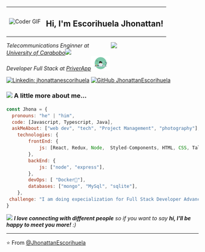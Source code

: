 <div>
  <table>
    <tr>
      <td><img alt="Coder GIF" width=100 src="https://images.squarespace-cdn.com/content/v1/5769fc401b631bab1addb2ab/1541580611624-TE64QGKRJG8SWAIUS7NS/ke17ZwdGBToddI8pDm48kPoswlzjSVMM-SxOp7CV59BZw-zPPgdn4jUwVcJE1ZvWQUxwkmyExglNqGp0IvTJZamWLI2zvYWH8K3-s_4yszcp2ryTI0HqTOaaUohrI8PI6FXy8c9PWtBlqAVlUS5izpdcIXDZqDYvprRqZ29Pw0o/coding-freak.gif" /></td>
      <td><h2>Hi, I'm Escorihuela Jhonattan!</h2></td>
    </tr>
  </table>
</div>

<img align='right' src="https://miro.medium.com/max/1360/0*7Q3yvSIv_t0ioJ-Z.gif" width="230">
<p><em>Telecommunications Enginner at <a href="http://www.uc.edu.ve">University of Carabobo</a><img src="https://media.giphy.com/media/fYSnHlufseco8Fh93Z/giphy.gif" width="30"></br>Developer Full Stack at <a href="https://lab.priver.app/">PriverApp</a><img src="https://github.com/nirala96/nirala96/blob/master/70804f7e25b11f29db904f2fa7b4cd9d.gif" width="50"> 
</em></p>

[![Linkedin: jhonattanescorihuela](https://img.shields.io/badge/-jhonattanescorihuela-blue?style=flat-square&logo=Linkedin&logoColor=white&link=https://www.linkedin.com/in/jhonattanescorihuela/)](https://www.linkedin.com/in/jhonattanescorihuela/)
[![GitHub JhonattanEscorihuela](https://img.shields.io/github/followers/JhonattanEscorihuela?label=follow&style=social)](https://github.com/JhonattanEscorihuela)


### <img src="https://media.giphy.com/media/VgCDAzcKvsR6OM0uWg/giphy.gif" width="50"> A little more about me...  

```javascript
const Jhona = {
  pronouns: "he" | "him",
  code: [Javascript, Typescript, Java],
  askMeAbout: ["web dev", "tech", "Project Management", "photography"],
    technologies: {
        frontEnd: {
            js: [React, Redux, Node,  Styled-Components, HTML, CSS, TalwindCss],
        },
        backEnd: {
            js: ["node", "express"],
        },
        devOps: [ "Docker🐳"],
        databases: ["mongo", "MySql", "sqlite"],
    },
 challenge: "I am doing expecialization for Full Stack Developer Advanced"
}
```

<img src="https://media.giphy.com/media/LnQjpWaON8nhr21vNW/giphy.gif" width="60"> <em><b>I love connecting with different people</b> so if you want to say <b>hi, I'll be happy to meet you more!</b> :)</em>

---

⭐️ From [@JhonattanEscorihuela](https://github.com/JhonattanEscorihuela)
